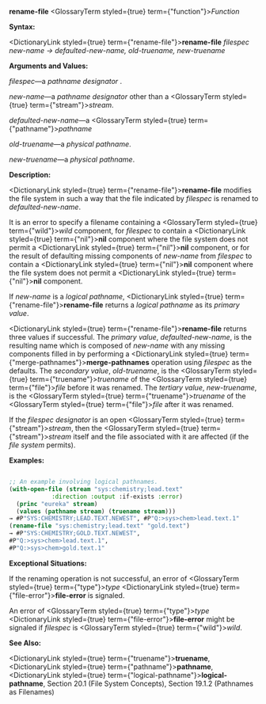 **rename-file** <GlossaryTerm styled={true} term={"function"}><i>Function</i></GlossaryTerm> 



**Syntax:** 



<DictionaryLink styled={true} term={"rename-file"}><b>rename-file</b></DictionaryLink> *filespec new-name → defaulted-new-name, old-truename, new-truename* 



**Arguments and Values:** 



*filespec*—a *pathname designator* . 



*new-name*—a *pathname designator* other than a <GlossaryTerm styled={true} term={"stream"}><i>stream</i></GlossaryTerm>. 



*defaulted-new-name*—a <GlossaryTerm styled={true} term={"pathname"}><i>pathname</i></GlossaryTerm> 



*old-truename*—a *physical pathname*. 



*new-truename*—a *physical pathname*. 



**Description:** 



<DictionaryLink styled={true} term={"rename-file"}><b>rename-file</b></DictionaryLink> modifies the file system in such a way that the file indicated by *filespec* is renamed to *defaulted-new-name*. 



It is an error to specify a filename containing a <GlossaryTerm styled={true} term={"wild"}><i>wild</i></GlossaryTerm> component, for *filespec* to contain a <DictionaryLink styled={true} term={"nil"}><b>nil</b></DictionaryLink> component where the file system does not permit a <DictionaryLink styled={true} term={"nil"}><b>nil</b></DictionaryLink> component, or for the result of defaulting missing components of *new-name* from *filespec* to contain a <DictionaryLink styled={true} term={"nil"}><b>nil</b></DictionaryLink> component where the file system does not permit a <DictionaryLink styled={true} term={"nil"}><b>nil</b></DictionaryLink> component. 



If *new-name* is a *logical pathname*, <DictionaryLink styled={true} term={"rename-file"}><b>rename-file</b></DictionaryLink> returns a *logical pathname* as its *primary value*. 



 



 



<DictionaryLink styled={true} term={"rename-file"}><b>rename-file</b></DictionaryLink> returns three values if successful. The *primary value*, *defaulted-new-name*, is the resulting name which is composed of *new-name* with any missing components filled in by performing a <DictionaryLink styled={true} term={"merge-pathnames"}><b>merge-pathnames</b></DictionaryLink> operation using *filespec* as the defaults. The *secondary value*, *old-truename*, is the <GlossaryTerm styled={true} term={"truename"}><i>truename</i></GlossaryTerm> of the <GlossaryTerm styled={true} term={"file"}><i>file</i></GlossaryTerm> before it was renamed. The *tertiary value*, *new-truename*, is the <GlossaryTerm styled={true} term={"truename"}><i>truename</i></GlossaryTerm> of the <GlossaryTerm styled={true} term={"file"}><i>file</i></GlossaryTerm> after it was renamed. 



If the *filespec designator* is an open <GlossaryTerm styled={true} term={"stream"}><i>stream</i></GlossaryTerm>, then the <GlossaryTerm styled={true} term={"stream"}><i>stream</i></GlossaryTerm> itself and the file associated with it are affected (if the *file system* permits). 



**Examples:**
```lisp

;; An example involving logical pathnames. 
(with-open-file (stream "sys:chemistry;lead.text" 
			:direction :output :if-exists :error) 
  (princ "eureka" stream) 
  (values (pathname stream) (truename stream))) 
→ #P"SYS:CHEMISTRY;LEAD.TEXT.NEWEST", #P"Q:>sys>chem>lead.text.1" 
(rename-file "sys:chemistry;lead.text" "gold.text") 
→ #P"SYS:CHEMISTRY;GOLD.TEXT.NEWEST", 
#P"Q:>sys>chem>lead.text.1", 
#P"Q:>sys>chem>gold.text.1" 

```
**Exceptional Situations:** 



If the renaming operation is not successful, an error of <GlossaryTerm styled={true} term={"type"}><i>type</i></GlossaryTerm> <DictionaryLink styled={true} term={"file-error"}><b>file-error</b></DictionaryLink> is signaled. 



An error of <GlossaryTerm styled={true} term={"type"}><i>type</i></GlossaryTerm> <DictionaryLink styled={true} term={"file-error"}><b>file-error</b></DictionaryLink> might be signaled if *filespec* is <GlossaryTerm styled={true} term={"wild"}><i>wild</i></GlossaryTerm>. 



**See Also:** 



<DictionaryLink styled={true} term={"truename"}><b>truename</b></DictionaryLink>, <DictionaryLink styled={true} term={"pathname"}><b>pathname</b></DictionaryLink>, <DictionaryLink styled={true} term={"logical-pathname"}><b>logical-pathname</b></DictionaryLink>, Section 20.1 (File System Concepts), Section 19.1.2 (Pathnames as Filenames) 



